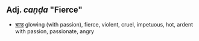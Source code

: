 
## Adj. *caṇḍa* "Fierce"
- [चण्ड](https://en.wiktionary.org/wiki/चण्ड#Sanskrit) glowing (with passion), fierce, violent, cruel, impetuous, hot, ardent with passion, passionate, angry
